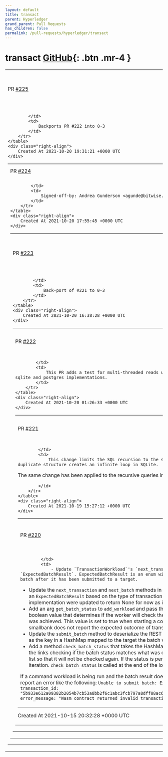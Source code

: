 ```yaml
---
layout: default
title: transact
parent: Hyperledger
grand_parent: Pull Requests
has_children: false
permalink: /pull-requests/hyperledger/transact
---
```


# transact <span class="fs-3 right-align">[GitHub](https://github.com/hyperledger/transact){: .btn .mr-4 }</span>


<div>
    <table>
        <tr>
            <td>
                PR <a href="https://github.com/hyperledger/transact/pull/225" class=".btn">#225</a>
            </td>
            <td>
                <b>
                    Backport 0-3: Multi-threaded bug fixes
                </b>
            </td>
        </tr>
        <tr>
            <td>
                
            </td>
            <td>
                Backports PR #222 into 0-3
            </td>
        </tr>
    </table>
    <div class="right-align">
        Created At 2021-10-20 19:31:21 +0000 UTC
    </div>
</div>

<div>
    <table>
        <tr>
            <td>
                PR <a href="https://github.com/hyperledger/transact/pull/224" class=".btn">#224</a>
            </td>
            <td>
                <b>
                    Fix typo in rustdoc for SabreContext.add_receipt_data
                </b>
            </td>
        </tr>
        <tr>
            <td>
                
            </td>
            <td>
                Signed-off-by: Andrea Gunderson <agunde@bitwise.io>
            </td>
        </tr>
    </table>
    <div class="right-align">
        Created At 2021-10-20 17:55:45 +0000 UTC
    </div>
</div>

<div>
    <table>
        <tr>
            <td>
                PR <a href="https://github.com/hyperledger/transact/pull/223" class=".btn">#223</a>
            </td>
            <td>
                <b>
                    Backport 0-3: Limit recursion to same tree ID
                </b>
            </td>
        </tr>
        <tr>
            <td>
                
            </td>
            <td>
                Back-port of #221 to 0-3
            </td>
        </tr>
    </table>
    <div class="right-align">
        Created At 2021-10-20 16:38:28 +0000 UTC
    </div>
</div>

<div>
    <table>
        <tr>
            <td>
                PR <a href="https://github.com/hyperledger/transact/pull/222" class=".btn">#222</a>
            </td>
            <td>
                <b>
                    Multi-threaded bug fixes
                </b>
            </td>
        </tr>
        <tr>
            <td>
                
            </td>
            <td>
                This PR adds a test for multi-threaded reads using merkle state implementations.  This test identified several issues with the SqlMerkleState sqlite and postgres implementations.
            </td>
        </tr>
    </table>
    <div class="right-align">
        Created At 2021-10-20 01:26:33 +0000 UTC
    </div>
</div>

<div>
    <table>
        <tr>
            <td>
                PR <a href="https://github.com/hyperledger/transact/pull/221" class=".btn">#221</a>
            </td>
            <td>
                <b>
                    Limit recursion to same tree ID
                </b>
            </td>
        </tr>
        <tr>
            <td>
                
            </td>
            <td>
                This change limits the SQL recursion to the same tree_id.  This prevents an issue where the existence of multiple trees with duplicate structure creates an infinite loop in SQLite.

The same change has been applied to the recursive queries in Postgres.

            </td>
        </tr>
    </table>
    <div class="right-align">
        Created At 2021-10-19 15:27:12 +0000 UTC
    </div>
</div>

<div>
    <table>
        <tr>
            <td>
                PR <a href="https://github.com/hyperledger/transact/pull/220" class=".btn">#220</a>
            </td>
            <td>
                <b>
                    Update workload to check batch result
                </b>
            </td>
        </tr>
        <tr>
            <td>
                
            </td>
            <td>
                - Update `TransactionWorkload`'s `next_transaction` and `BatchWorkload`'s `next_batch` to return an optional `ExpectedBatchResult`. ExpectedBatchResult is an enum with variants `Valid` and Invalid` to indicate the expected outcome of a batch after it has been submitted to a target.
- Update the `next_transaction` and `next_batch` methods in the command implementation of `TransactionWorkload`  and `BatchWorkload` to return an `ExpectedBatchResult` based on the type of transaction being submitted. The `next_transaction` and `next_batch` methods in the smallbank implementation were updated to return None for now as it is not possible to determine the expected result of an amalgamate transaction.
- Add an arg `get_batch_status` to `add_workload` and pass this arg's value to the `WorkerBuilder` `get_batch_status` method. This arg is a boolean value that determines if the worker will check the status of batches after they are submitted to determine if the expected outcome was achieved. This value is set to true when starting a command workload and false when starting a smallbank workload because smallbank does not report the expected outcome of transactions as mentioned above.
- Update the `submit_batch` method to deserialize the REST API response to get the batch status link and return it. The returned link is stored as the key in a HashMap mapped to the target the batch was submitted to and the expected batch result.
- Add a method `check_batch_status` that takes the HashMap containing the batch status links and expected batch results and loops through the links checking if the batch status matches what was expected. If the status link returns the expected result the link is removed from the list so that it will not be checked again. If the status is pending the link will be left in the list so that it can be checked again on the next iteration. `check_batch_status` is called at the end of the loop in the `WorkerBuilder` `build` method if `get_batch_status` is true.

If a command workload is being run and the batch result doesn't match the expected batch result that was set the workload will stop and report an error like the following:
`Unable to submit batch: Expected valid result, received invalid [InvalidTransaction { transaction_id: "5b933e612a09382b2054b7cb53a8bb2f6c1abc3fcb797a8dff08ac6233317fdf279c60d733af0169e3f0bc85a4de5676c07665ce70bfea824702775c0dc8909e", error_message: "Wasm contract returned invalid transaction: command, 1.0", error_data: [] }]`
            </td>
        </tr>
    </table>
    <div class="right-align">
        Created At 2021-10-15 20:32:28 +0000 UTC
    </div>
</div>

